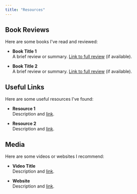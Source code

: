 ```yaml
---
title: "Resources"
---
```


## Book Reviews

Here are some books I've read and reviewed:

- **Book Title 1**  
  A brief review or summary. [Link to full review](#) (if available).

- **Book Title 2**  
  A brief review or summary. [Link to full review](#) (if available).

## Useful Links

Here are some useful resources I've found:

- **Resource 1**  
  Description and [link](#).

- **Resource 2**  
  Description and [link](#).

## Media

Here are some videos or websites I recommend:

- **Video Title**  
  Description and [link](#).

- **Website**  
  Description and [link](#). 
